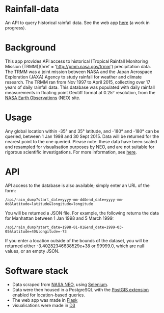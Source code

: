 # Rainfall-data
An API to query historical rainfall data. See the web app [here](http://rainfall-data.com:5000/) (a work in progress).

# Background
This app provides API access to historical [Tropical Rainfall Monitoring Mission (TRMM)](href = 'http://pmm.nasa.gov/trmm') precipitation data. The TRMM was a joint mission between NASA and the Japan Aerospace Exploration (JAXA) Agency to study rainfall for weather and climate research. The TRMM ran from Nov 1997 to April 2015, collecting over 17 years of daily rainfall data. This database was populated with daily rainfall measurements in floating point Geotiff format at 0.25° resolution, from the [NASA Earth Observations](href='http://neo.sci.gsfc.nasa.gov/view.php?datasetId=TRMM_3B43D') (NEO) site.

# Usage
Any global location within -35° and 35° latitude, and -180° and -180° can be queried, between 1 Jan 1998 and 30 Sept 2015. Data will be returned for the nearest point to the one queried. Please note: these data have been scaled and resampled for visualisation purposes by NEO, and are not suitable for rigorous scientific investigations. For more information, see [here](http://neo.sci.gsfc.nasa.gov/blog/2013/12/23/csv-and-floating-point-geotiffs/).

# API
API access to the database is also available; simply enter an URL of the form:

```
/api/rain_dump?start_date=yyyy-mm-dd&end_date=yyyy-mm-dd&latitude=latitude&longitude=longitude
```

You will be returned a JSON file. For example, the following returns the data for Manhattan between 1 Jan 1998 and 5 March 1999:

```
/api/rain_dump?start_date=1998-01-01&end_date=1999-03-05&latitude=40&longitude=-73
```

If you enter a location outside of the bounds of the dataset, you will be returned either -3.40282346638529e+38 or 99999.0, which are null values, or an empty JSON.

# Software stack
- Data scraped from [NASA NEO](http://neo.sci.gsfc.nasa.gov/view.php?datasetId=TRMM_3B43D&date=2015-09-01), using [Selenium](http://www.seleniumhq.org/).
- Data were then housed in a PostgreSQL with the [PostGIS extension](http://postgis.net/) enabled for location-based queries.
- The web app was made in [Flask](http://flask.pocoo.org/)
- visualisations were made in [D3](https://d3js.org/)
